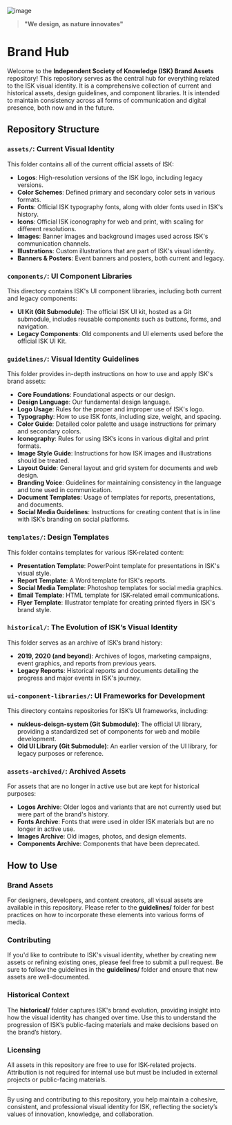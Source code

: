 ![image](https://github.com/user-attachments/assets/6af05d49-7edb-41e6-a435-ea880a938e35)

> **"We design, as nature innovates"**
# Brand Hub

Welcome to the **Independent Society of Knowledge (ISK) Brand Assets** repository! This repository serves as the central hub for everything related to the ISK visual identity. It is a comprehensive collection of current and historical assets, design guidelines, and component libraries. It is intended to maintain consistency across all forms of communication and digital presence, both now and in the future.

## Repository Structure

### **`assets/`**: Current Visual Identity
This folder contains all of the current official assets of ISK:
- **Logos**: High-resolution versions of the ISK logo, including legacy versions.
- **Color Schemes**: Defined primary and secondary color sets in various formats.
- **Fonts**: Official ISK typography fonts, along with older fonts used in ISK's history.
- **Icons**: Official ISK iconography for web and print, with scaling for different resolutions.
- **Images**: Banner images and background images used across ISK's communication channels.
- **Illustrations**: Custom illustrations that are part of ISK's visual identity.
- **Banners & Posters**: Event banners and posters, both current and legacy.

### **`components/`**: UI Component Libraries
This directory contains ISK's UI component libraries, including both current and legacy components:
- **UI Kit (Git Submodule)**: The official ISK UI kit, hosted as a Git submodule, includes reusable components such as buttons, forms, and navigation.
- **Legacy Components**: Old components and UI elements used before the official ISK UI Kit.

### **`guidelines/`**: Visual Identity Guidelines
This folder provides in-depth instructions on how to use and apply ISK's brand assets:
- **Core Foundations**: Foundational aspects or our design.
- **Design Language**: Our fundamental design language.
- **Logo Usage**: Rules for the proper and improper use of ISK's logo.
- **Typography**: How to use ISK fonts, including size, weight, and spacing.
- **Color Guide**: Detailed color palette and usage instructions for primary and secondary colors.
- **Iconography**: Rules for using ISK’s icons in various digital and print formats.
- **Image Style Guide**: Instructions for how ISK images and illustrations should be treated.
- **Layout Guide**: General layout and grid system for documents and web design.
- **Branding Voice**: Guidelines for maintaining consistency in the language and tone used in communication.
- **Document Templates**: Usage of templates for reports, presentations, and documents.
- **Social Media Guidelines**: Instructions for creating content that is in line with ISK’s branding on social platforms.

### **`templates/`**: Design Templates
This folder contains templates for various ISK-related content:
- **Presentation Template**: PowerPoint template for presentations in ISK's visual style.
- **Report Template**: A Word template for ISK's reports.
- **Social Media Template**: Photoshop templates for social media graphics.
- **Email Template**: HTML template for ISK-related email communications.
- **Flyer Template**: Illustrator template for creating printed flyers in ISK's brand style.

### **`historical/`**: The Evolution of ISK’s Visual Identity
This folder serves as an archive of ISK’s brand history:
- **2019, 2020 (and beyond)**: Archives of logos, marketing campaigns, event graphics, and reports from previous years.
- **Legacy Reports**: Historical reports and documents detailing the progress and major events in ISK's journey.

### **`ui-component-libraries/`**: UI Frameworks for Development
This directory contains repositories for ISK’s UI frameworks, including:
- **nukleus-deisgn-system (Git Submodule)**: The official UI library, providing a standardized set of components for web and mobile development.
- **Old UI Library (Git Submodule)**: An earlier version of the UI library, for legacy purposes or reference.

### **`assets-archived/`**: Archived Assets
For assets that are no longer in active use but are kept for historical purposes:
- **Logos Archive**: Older logos and variants that are not currently used but were part of the brand's history.
- **Fonts Archive**: Fonts that were used in older ISK materials but are no longer in active use.
- **Images Archive**: Old images, photos, and design elements.
- **Components Archive**: Components that have been deprecated.

## How to Use

### Brand Assets
For designers, developers, and content creators, all visual assets are available in this repository. Please refer to the **guidelines/** folder for best practices on how to incorporate these elements into various forms of media. 

### Contributing
If you'd like to contribute to ISK's visual identity, whether by creating new assets or refining existing ones, please feel free to submit a pull request. Be sure to follow the guidelines in the **guidelines/** folder and ensure that new assets are well-documented.

### Historical Context
The **historical/** folder captures ISK's brand evolution, providing insight into how the visual identity has changed over time. Use this to understand the progression of ISK’s public-facing materials and make decisions based on the brand’s history.

### Licensing
All assets in this repository are free to use for ISK-related projects. Attribution is not required for internal use but must be included in external projects or public-facing materials.

---

By using and contributing to this repository, you help maintain a cohesive, consistent, and professional visual identity for ISK, reflecting the society’s values of innovation, knowledge, and collaboration.

